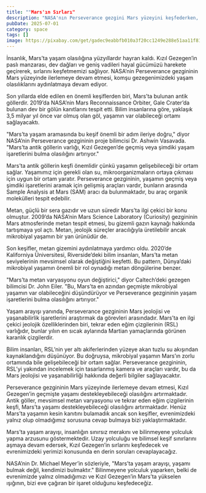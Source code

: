 ```yaml
---
title: ""Mars'ın Sırları"
description: "NASA'nın Perseverance gezgini Mars yüzeyini keşfederken, yeni keşifler Kırmızı Gezegen'de yaşam o..."
pubDate: 2025-07-01
category: space
tags: []
image: https://pixabay.com/get/gadec9eabbfb010a3f20cc1249e288e51aa11f8136ea5dc880e8c93dfd8b7441ee319584de5d9a26e1f399e23b06080aa375fb690e6cd89bf5d04a7da710d7373_640.jpg
---
```


İnsanlık, Mars’ta yaşam olasılığına yüzyıllardır hayran kaldı. Kızıl Gezegen’in paslı manzarası, dev dağları ve geniş vadileri hayal gücümüzü harekete geçirerek, sırlarını keşfetmemizi sağlıyor. NASA’nin Perseverance gezgininin Mars yüzeyinde ilerlemeye devam etmesi, komşu gezegenimizdeki yaşam olasılıklarını aydınlatmaya devam ediyor.

Son yıllarda elde edilen en önemli keşiflerden biri, Mars’ta bulunan antik göllerdir. 2019’da NASA’nin Mars Reconnaissance Orbiter, Gale Crater’da bulunan dev bir gölün kanıtlarını tespit etti. Bilim insanlarına göre, yaklaşık 3,5 milyar yıl önce var olmuş olan göl, yaşamın var olabileceği ortamı sağlayacaktı.

"Mars’ta yaşam aramasında bu keşif önemli bir adım ileriye doğru," diyor NASA’nin Perseverance gezgininin proje bilimcisi Dr. Ashwin Vasavada. "Mars’ta antik göllerin varlığı, Kızıl Gezegen’de geçmiş veya şimdiki yaşam işaretlerini bulma olasılığını artırıyor."

Mars’ta antik göllerin keşfi önemlidir çünkü yaşamın gelişebileceği bir ortam sağlar. Yaşamımız için gerekli olan su, mikroorganizmaların ortaya çıkması için uygun bir ortam yaratır. Perseverance gezgininin, yaşamın geçmiş veya şimdiki işaretlerini aramak için gelişmiş araçları vardır, bunların arasında Sample Analysis at Mars (SAM) aracı da bulunmaktadır, bu araç organik molekülleri tespit edebilir.

Metan, güçlü bir sera gazıdır ve uzun süredir Mars’ta ilgi çekici bir konu olmuştur. 2009’da NASA’nin Mars Science Laboratory (Curiosity) gezgininin Mars atmosferinde metan tespit etmesi, bu gizemli gazın kaynağı hakkında tartışmaya yol açtı. Metan, jeolojik süreçler aracılığıyla üretilebilir ancak mikrobiyal yaşamın bir yan ürünüdür de.

Son keşifler, metan gizemini aydınlatmaya yardımcı oldu. 2020’de Kaliforniya Üniversitesi, Riverside’deki bilim insanları, Mars’ta metan seviyelerinin mevsimsel olarak değiştiğini keşfetti. Bu pattern, Dünya’daki mikrobiyal yaşamın önemli bir rol oynadığı metan döngülerine benzer.

"Mars’ta metan varyasyonu oyun değiştirici," diyor Caltech’deki gezegen bilimcisi Dr. John Eiler. "Bu, Mars’ta en azından geçmişte mikrobiyal yaşamın var olabileceğini düşündürüyor ve Perseverance gezgininin yaşam işaretlerini bulma olasılığını artırıyor."

Yaşam arayışı yanında, Perseverance gezgininin Mars jeolojisi ve yaşanabilirlik işaretlerini araştırmak da görevleri arasındadır. Mars’ta en ilgi çekici jeolojik özelliklerinden biri, tekrar eden eğim çizgilerinin (RSL) varlığıdır, bunlar yılıın en sıcak aylarında Martian yamaçlarında görünen karanlık çizgilerdir.

Bilim insanları, RSL’nin yer altı akiferlerinden yüzeye akan tuzlu su akışından kaynaklandığını düşünüyor. Bu doğruysa, mikrobiyal yaşamın Mars’ın zorlu ortamında bile gelişebileceği bir ortam sağlar. Perseverance gezgininin, RSL’yi yakından incelemek için tasarlanmış kamera ve araçları vardır, bu da Mars jeolojisi ve yaşanabilirliği hakkında değerli bilgiler sağlayacaktır.

Perseverance gezgininin Mars yüzeyinde ilerlemeye devam etmesi, Kızıl Gezegen’in geçmişte yaşamı destekleyebileceği olasılığını artırmaktadır. Antik göller, mevsimsel metan varyasyonu ve tekrar eden eğim çizgilerinin keşfi, Mars’ta yaşamı destekleyebileceği olasılığını artırmaktadır. Henüz Mars’ta yaşamın kesin kanıtını bulamadık ancak son keşifler, evrenimizdeki yalnız olup olmadığımız sorusuna cevap bulmaya bizi yaklaştırmaktadır.

Mars’ta yaşam arayışı, insanlığın sınırsız merakını ve bilinmeyene yolculuk yapma arzusunu göstermektedir. Uzay yolculuğu ve bilimsel keşif sınırlarını aşmaya devam edersek, Kızıl Gezegen’in sırlarını keşfedecek ve evrenimizdeki yerimizi konusunda en derin soruları cevaplayacağız.

NASA’nin Dr. Michael Meyer’in sözleriyle, "Mars’ta yaşam arayışı, yaşamı bulmak değil, kendimizi bulmaktır." Bilinmeyene yolculuk yaparken, belki de evrenimizde yalnız olmadığımızı ve Kızıl Gezegen’in Mars’ta yükselen ışığının, bizi eve çağıran bir işaret olduğunu keşfedeceğiz.
